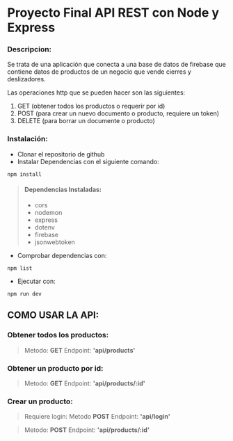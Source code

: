 # Proyecto Final API REST con Node y Express
### Descripcion:
Se trata de una aplicación que conecta a una base de datos de firebase que contiene datos de productos de un negocio que vende cierres y deslizadores.

Las operaciones http que se pueden hacer son las siguientes:

1. GET (obtener todos los productos o requerir por id)
2. POST (para crear un nuevo documento o producto, requiere un token)
3. DELETE (para borrar un documente o producto)

### Instalación:

- Clonar el repositorio de github
- Instalar Dependencias con el siguiente comando:
```
npm install
```
> #### Dependencias Instaladas:
> - cors
> - nodemon
> - express
> - dotenv
> - firebase
> - jsonwebtoken 

- Comprobar dependencias con:

```
npm list
```
- Ejecutar con:
```
npm run dev
```

## COMO USAR LA API:

### Obtener todos los productos:

> Metodo: **GET**  Endpoint: **'api/products'**

### Obtener un producto por id:

> Metodo: **GET** Endpoint: **'api/products/:id'**

### Crear un producto:

> Requiere login: 
>Metodo **POST** Endpoint: **'api/login'**


> Metodo:   **POST**  Endpoint: **'api/products/:id'**
> 





